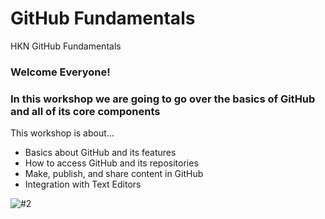 # GitHub Fundamentals
HKN GitHub Fundamentals 

### Welcome Everyone! 
### In this workshop we are going to go over the basics of GitHub and all of its core components

This workshop is about…

* Basics about GitHub and its features
* How to access GitHub and its repositories
* Make, publish, and share content in GitHub
* Integration with Text Editors

![#2](https://img.itch.zone/aW1hZ2UyL2phbS8yNjQ2ODAvNzEwNTIxMC5naWY=/original/djg1gu.gif)
